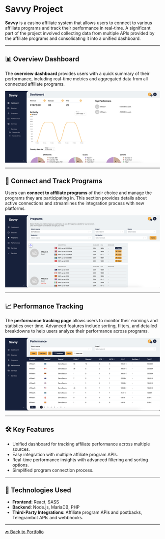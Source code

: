 # Savvy Project

**Savvy** is a casino affiliate system that allows users to connect to various affiliate programs and track their performance in real-time. A significant part of the project involved collecting data from multiple APIs provided by the affiliate programs and consolidating it into a unified dashboard.

---

## 📊 Overview Dashboard  
The **overview dashboard** provides users with a quick summary of their performance, including real-time metrics and aggregated data from all connected affiliate programs.

![Overview Dashboard](images/savvy1.png "Savvy Overview Dashboard")

---

## 🔗 Connect and Track Programs  
Users can **connect to affiliate programs** of their choice and manage the programs they are participating in. This section provides details about active connections and streamlines the integration process with new platforms.

![Connect to Programs](images/savvy2.png "Savvy Connect Programs Page")

---

## 📈 Performance Tracking  
The **performance tracking page** allows users to monitor their earnings and statistics over time. Advanced features include sorting, filters, and detailed breakdowns to help users analyze their performance across programs.

![Performance Tracking](images/savvy3.png "Savvy Performance Tracking Page")

---

## 🛠️ Key Features

- Unified dashboard for tracking affiliate performance across multiple sources.
- Easy integration with multiple affiliate program APIs.
- Real-time performance insights with advanced filtering and sorting options.
- Simplified program connection process.

---

## 🚀 Technologies Used

- **Frontend**: React, SASS  
- **Backend**: Node.js, MariaDB, PHP  
- **Third-Party Integrations**: Affiliate program APIs and postbacks, Telegrambot APIs and webbhooks.

---

[🔙 Back to Portfolio](../README.md)
